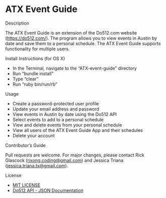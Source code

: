 ATX Event Guide
========================

Description 

The ATX Event Guide is an extension of the Do512.com website (https://do512.com/). The program allows you to view events in Austin by date and save them to a personal schedule. The ATX Event Guide supports functionality for multiple users.


Install Instructions (for OS X)

 * In the Terminal, navigate to the “ATX-event-guide” directory
 * Run “bundle install”
 * Type “clear”
 * Run “ruby bin/run/rb”


 Usage

 * Create a password-protected user profile
 * Update your email address and password
 * View events in Austin by date using the Do512 API
 * Select events to add to a personal schedule
 * View and delete events from your personal schedule
 * View all users of the ATX Event Guide App and their schedules
 * Delete your account


Contributor’s Guide

Pull requests are welcome. For major changes, please contact Rick Glascock (rixong.coding@gmail.com) and Jessica Triana (jessica.triana.tx@gmail.com).


License

* [MIT LICENSE](https://github.com/rixong/ruby-project-alt-guidelines-austin-web-012720/blob/master/LICENSE)
* [Do512 API - JSON Documentation](https://docs.google.com/document/d/1Wu6G8HP9TC0frqVus1Rch8OTMv9srUo-q35yw-6q4rA/edit)